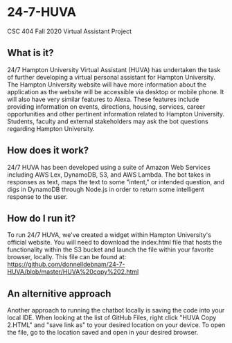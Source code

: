 # 24-7-HUVA
CSC 404 Fall 2020 Virtual Assistant Project

## What is it?
24/7 Hampton University Virtual Assistant (HUVA) has undertaken the task of further developing a virtual personal assistant for Hampton University. The Hampton University website will have more information about the application as the website will be accessible via desktop or mobile phone. It will also have very similar features to Alexa. These features include providing information on events, directions, housing, services, career opportunities and other pertinent information related to Hampton University. Students, faculty and external stakeholders may ask the bot questions regarding Hampton University.

## How does it work?
24/7 HUVA has been developed using a suite of Amazon Web Services including AWS Lex, DynamoDB, S3, and AWS Lambda. The bot takes in responses as text, maps the text to some "intent," or intended question, and digs in DynamoDB through Node.js in order to return some intelligent response to the user.

## How do I run it?
To run 24/7 HUVA, we've created a widget within Hampton University's official website. You will need to download the index.html file that hosts the functionality within the S3 bucket and launch the file within your favorite browser, locally. This file can be found at: https://github.com/donnelldebnam/24-7-HUVA/blob/master/HUVA%20copy%202.html

## An alternitive approach
Another approach to running the chatbot locally is saving the code into your local IDE.  When looking at the list of GitHub Files, right click "HUVA Copy 2.HTML" and "save link as" to your desired location on your device. To open the file, go to the location saved and open in your desired browser. 
